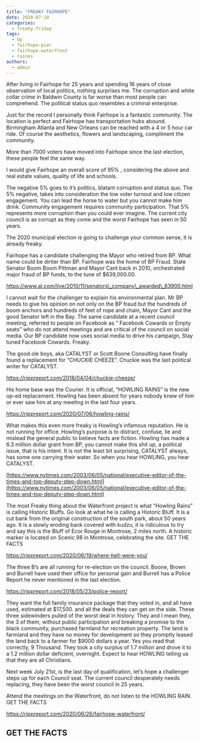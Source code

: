 ```yaml
---
title: "FREAKY FAIRHOPE"
date: 2020-07-10
categories: 
  - freaky-friday
tags: 
  - bp
  - fairhope-pier
  - fairhope-waterfront
  - raines
authors: 
  - admin
---
```


After living in Fairhope for 25 years and spending 16 years of close observation of local politics, nothing surprises me. The corruption and white collar crime in Baldwin County is far worse than most people can comprehend. The political status quo resembles a criminal enterprise.

Just for the record I personally think Fairhope is a fantastic community. The location is perfect and Fairhope has transportation hubs abound. Birmingham Atlanta and New Orleans can be reached with a 4 or 5 hour car ride. Of course the aesthetics, flowers and landscaping, compliment the community.

More than 7000 voters have moved into Fairhope since the last election, these people feel the same way.

I would give Fairhope an overall score of 95% , considering the above and real estate values, quality of life and schools.

The negative 5% goes to it’s politics, blatant corruption and status quo. The 5% negative, takes into consideration the low voter turnout and low citizen engagement. You can lead the horse to water but you cannot make him drink. Community engagement requires community participation. That 5% represents more corruption than you could ever imagine. The current city council is as corrupt as they come and the worst Fairhope has seen in 50 years.

The 2020 municipal election is going to challenge your common sense, it is already freaky.

Fairhope has a candidate challenging the Mayor who retired from BP. What name could be dirtier than BP. Fairhope was the home of BP Fraud. State Senator Boom Boom Pittman and Mayor Cant back in 2010, orchestrated major fraud of BP funds, to the tune of $639,000.00.

https://www.al.com/live/2010/11/senators\_company\_awarded\_63900.html

I cannot wait for the challenger to explain his environmental plan. Mr BP needs to give his opinion on not only on the BP fraud but the hundreds of boom anchors and hundreds of feet of rope and chain, Mayor Cant and the good Senator left in the Bay. The same candidate at a recent council meeting, referred to people on Facebook as “ Facebook Cowards or Empty seats” who do not attend meetings and are critical of the council on social media. Our BP candidate now uses social media to drive his campaign, Stay tuned Facebook Cowards. Freaky.

The good ole boys, aka CATALYST or Scott Boone Consulting have finally found a replacement for “CHUCKIE CHEEZE”. Chuckie was the last political writer for CATALYST.

https://rippreport.com/2018/04/04/chuckie-cheeze/

His home base was the Courier. It is official, “HOWLING RAINS” is the new op-ed replacement. Howling has been absent for years nobody knew of him or ever saw him at any meeting in the last four years.

https://rippreport.com/2020/07/06/howling-rains/

What makes this even more freaky is Howling’s infamous reputation. He is not running for office. Howling’s purpose is to distract, confuse, lie and mislead the general public to believe facts are fiction. Howling has made a 6.3 million dollar grant from BP, you cannot make this shit up, a political issue, that is his intent. It is not the least bit surprising, CATALYST always, has some one carrying their water. So when you hear HOWLING, you hear CATALYST.

[https://www.nytimes.com/2003/06/05/national/executive-editor-of-the-times-and-top-deputy-step-down.html](https://www.nytimes.com/2003/06/05/national/executive-editor-of-the-times-and-top-deputy-step-down.html)

The most Freaky thing about the Waterfront project is what “Howling Rains” is calling Historic Bluffs. Go look at what he is calling a Historic Bluff. It is a cut bank from the original construction of the south park, about 50 years ago. It is a slowly eroding bank covered with kudzu, it is ridiculous to try and say this is the Bluff of Ecor Rouge in Montrose, 2 miles north. A historic marker is located on Scenic 98 in Montrose, celebrating the site. GET THE FACTS

https://rippreport.com/2020/06/19/where-hell-were-you/

The three B’s are all running for re-election on the council. Boone, Brown and Burrell have used their office for personal gain and Burrell has a Police Report he never mentioned in the last election.

https://rippreport.com/2018/05/23/police-report/

They want the full family insurance package that they voted in, and all have used, estimated at $17,500. and all the deals they can get on the side. These three sidewinders pulled of the worst deal in history. They and I mean they, the 3 of them, without public participation and breaking a promise to the black community, purchased farmland for recreation property. The land is farmland and they have no money for development so they promptly leased the land back to a farmer for $9000 dollars a year. Yes you read that correctly, 9 Thousand. They took a city surplus of 1.7 million and drove it to a 1.2 million dollar deficient, overnight. Expect to hear HOWLING telling us that they are all Christians.

Next week July 21st, is the last day of qualification, let’s hope a challenger steps up for each Council seat. The current council desperately needs replacing, they have been the worst council in 25 years.

Attend the meetings on the Waterfront, do not listen to the HOWLING RAIN. GET THE FACTS

https://rippreport.com/2020/06/26/fairhope-waterfront/

## GET THE FACTS
